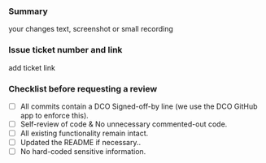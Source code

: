 ### Summary 
your changes text, screenshot or small recording

### Issue ticket number and link    
add ticket link

### Checklist before requesting a review
- [ ]  All commits contain a DCO Signed-off-by line (we use the DCO GitHub app to enforce this).
- [ ]  Self-review of code & No unnecessary commented-out code.
- [ ]  All existing functionality remain intact.
- [ ]  Updated the README if necessary..
- [ ]  No hard-coded sensitive information.